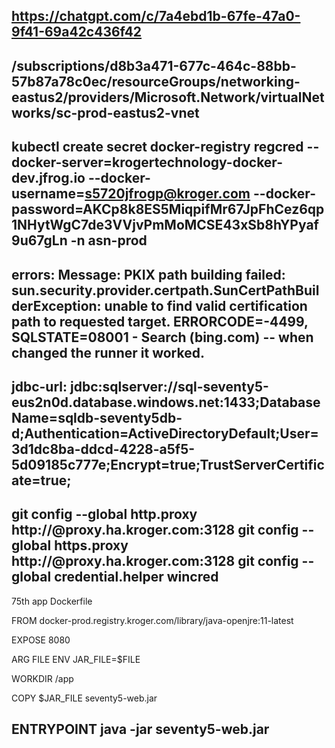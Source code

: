https://chatgpt.com/c/7a4ebd1b-67fe-47a0-9f41-69a42c436f42
--
/subscriptions/d8b3a471-677c-464c-88bb-57b87a78c0ec/resourceGroups/networking-eastus2/providers/Microsoft.Network/virtualNetworks/sc-prod-eastus2-vnet
---

kubectl create secret docker-registry regcred --docker-server=krogertechnology-docker-dev.jfrog.io --docker-username=s5720jfrogp@kroger.com --docker-password=AKCp8k8ES5MiqpifMr67JpFhCez6qp1NHytWgC7de3VVjvPmMoMCSE43xSb8hYPyaf9u67gLn -n asn-prod
--

errors:
Message: PKIX path building failed: sun.security.provider.certpath.SunCertPathBuilderException: unable to find valid certification path to requested target. ERRORCODE=-4499, SQLSTATE=08001 - Search (bing.com)  -- when changed the runner it worked.
---
jdbc-url:  jdbc:sqlserver://sql-seventy5-eus2n0d.database.windows.net:1433;DatabaseName=sqldb-seventy5db-d;Authentication=ActiveDirectoryDefault;User=3d1dc8ba-ddcd-4228-a5f5-5d09185c777e;Encrypt=true;TrustServerCertificate=true;
 --
git config --global http.proxy http://<EUID>@proxy.ha.kroger.com:3128 
git config --global https.proxy http://<EUID>@proxy.ha.kroger.com:3128
git config --global credential.helper wincred
--
75th app Dockerfile

FROM docker-prod.registry.kroger.com/library/java-openjre:11-latest

EXPOSE 8080

ARG FILE
ENV JAR_FILE=$FILE

WORKDIR /app

COPY $JAR_FILE seventy5-web.jar

ENTRYPOINT java -jar seventy5-web.jar
--
